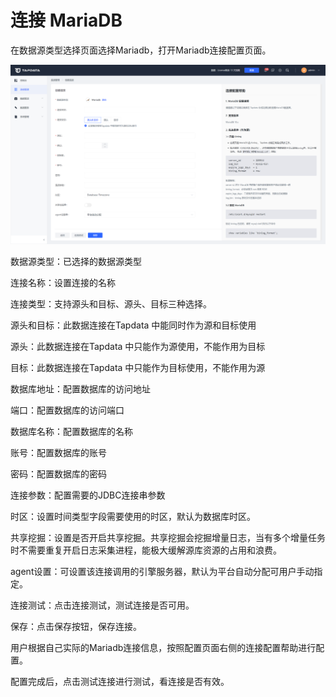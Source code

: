 # 连接 MariaDB

在数据源类型选择页面选择Mariadb，打开Mariadb连接配置页面。

![](../../../images/connect_mariadb.png)

数据源类型：已选择的数据源类型

连接名称：设置连接的名称

连接类型：支持源头和目标、源头、目标三种选择。

源头和目标：此数据连接在Tapdata 中能同时作为源和目标使用

源头：此数据连接在Tapdata 中只能作为源使用，不能作用为目标

目标：此数据连接在Tapdata 中只能作为目标使用，不能作用为源

数据库地址：配置数据库的访问地址

端口：配置数据库的访问端口

数据库名称：配置数据库的名称

账号：配置数据库的账号

密码：配置数据库的密码

连接参数：配置需要的JDBC连接串参数

时区：设置时间类型字段需要使用的时区，默认为数据库时区。

共享挖掘：设置是否开启共享挖掘。共享挖掘会挖掘增量日志，当有多个增量任务时不需要重复开启日志采集进程，能极大缓解源库资源的占用和浪费。

agent设置：可设置该连接调用的引擎服务器，默认为平台自动分配可用户手动指定。

连接测试：点击连接测试，测试连接是否可用。

保存：点击保存按钮，保存连接。



用户根据自己实际的Mariadb连接信息，按照配置页面右侧的连接配置帮助进行配置。

配置完成后，点击测试连接进行测试，看连接是否有效。